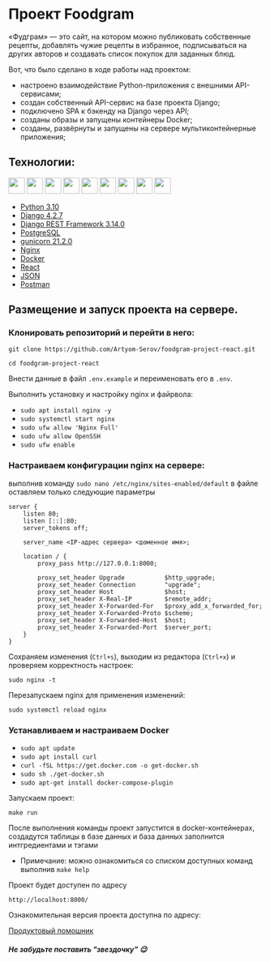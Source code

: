 # Проект Foodgram

«Фудграм» — это сайт, на котором можно публиковать собственные рецепты, добавлять чужие рецепты в избранное, подписываться на других авторов и создавать список покупок для заданных блюд.

Вот, что было сделано в ходе работы над проектом:
* настроено взаимодействие Python-приложения с внешними API-сервисами;
* создан собственный API-сервис на базе проекта Django;
* подключено SPA к бэкенду на Django через API;
* созданы образы и запущены контейнеры Docker;
* созданы, развёрнуты и запущены на сервере мультиконтейнерные приложения;

## Технологии:
<img height="32" width="32" src="https://cdn.jsdelivr.net/npm/simple-icons@v11/icons/python.svg" /> <img height="32" width="32" src="https://cdn.jsdelivr.net/npm/simple-icons@v11/icons/django.svg" /> 
<img height="32" width="32" src="https://cdn.jsdelivr.net/npm/simple-icons@v11/icons/postgresql.svg" />
<img height="32" width="32" src="https://cdn.jsdelivr.net/npm/simple-icons@v11/icons/gunicorn.svg" />
<img height="32" width="32" src="https://cdn.jsdelivr.net/npm/simple-icons@v11/icons/nginx.svg" />
<img height="32" width="32" src="https://cdn.jsdelivr.net/npm/simple-icons@v11/icons/docker.svg" />
<img height="32" width="32" src="https://cdn.jsdelivr.net/npm/simple-icons@v11/icons/react.svg" />
<img height="32" width="32" src="https://cdn.jsdelivr.net/npm/simple-icons@v11/icons/json.svg" />
<img height="32" width="32" src="https://cdn.jsdelivr.net/npm/simple-icons@v11/icons/postman.svg" />
* [Python 3.10](https://docs.python.org/3.10/)
* [Django 4.2.7](https://www.djangoproject.com/)
* [Django REST Framework 3.14.0](https://www.django-rest-framework.org/)
* [PostgreSQL](https://www.postgresql.org/)
* [gunicorn 21.2.0](https://docs.gunicorn.org/en/stable/)
* [Nginx](https://nginx.org/)
* [Docker](https://www.docker.com/)
* [React](https://ru.react.js.org/)
* [JSON](https://www.json.org)
* [Postman](https://www.postman.com/)


## Размещение и запуск проекта на сервере.
### Клонировать репозиторий и перейти в него:
```
git clone https://github.com/Artyom-Serov/foodgram-project-react.git
```
```
cd foodgram-project-react
```
Внести данные в файл `.env.example` и переименовать его в `.env`.

Выполнить установку и настройку nginx и файрвола:
* `sudo apt install nginx -y`
* `sudo systemctl start nginx`
* `sudo ufw allow 'Nginx Full'`
* `sudo ufw allow OpenSSH`
* `sudo ufw enable`

### Настраиваем конфигурации nginx на сервере:
выполнив команду `sudo nano /etc/nginx/sites-enabled/default` в файле оставляем только следующие параметры
```
server {
    listen 80;
    listen [::]:80;
    server_tokens off;

    server_name <IP-адрес сервера> <доменное имя>;

    location / {
        proxy_pass http://127.0.0.1:8000;

        proxy_set_header Upgrade           $http_upgrade;
        proxy_set_header Connection        "upgrade";
        proxy_set_header Host              $host;
        proxy_set_header X-Real-IP         $remote_addr;
        proxy_set_header X-Forwarded-For   $proxy_add_x_forwarded_for;
        proxy_set_header X-Forwarded-Proto $scheme;
        proxy_set_header X-Forwarded-Host  $host;
        proxy_set_header X-Forwarded-Port  $server_port;
    }
}
```
Сохраняем изменения (`Ctrl+s`), выходим из редактора (`Ctrl+x`) и проверяем корректность настроек:
```
sudo nginx -t
```
Перезапускаем nginx для применения изменений:
```
sudo systemctl reload nginx
```
### Устанавливаем и настраиваем Docker 
* `sudo apt update`
* `sudo apt install curl`
* `curl -fSL https://get.docker.com -o get-docker.sh`
* `sudo sh ./get-docker.sh`
* `sudo apt-get install docker-compose-plugin`

Запускаем проект:
```
make run
```

После выполнения команды проект запустится в docker-контейнерах, создадутся таблицы в базе данных и база данных заполнится интгредиентами и тэгами
* Примечание: можно ознакомиться со списком доступных команд выполнив `make help`

Проект будет доступен по адресу 
```
http://localhost:8000/
```
Ознакомительная версия проекта доступна по адресу:

[Продуктовый помошник](https://foodgramm-react.sytes.net)

##### Не забудьте поставить "звездочку" :wink:
